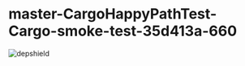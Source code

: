 # master-CargoHappyPathTest-Cargo-smoke-test-35d413a-660

![depshield](https://ci.dev.depshield.sonatype.org/badges/depshield-ci/master-CargoHappyPathTest-Cargo-smoke-test-35d413a-660/depshield.svg)